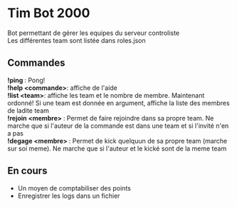 # Tim Bot 2000
Bot permettant de gérer les equipes du serveur controliste<br>
Les différentes team sont listée dans roles.json

## Commandes
<b>!ping </b>: Pong!<br>
<b>!help \<commande\></b>: affiche de l'aide<br>
<b>!list \<team\></b>: affiche les team et le nombre de membre. Maintenant ordonné! Si une team est donnée en argument, affiche la liste des membres de ladite team<br>
<b>!rejoin \<membre\> </b>: Permet de faire rejoindre <membre> dans sa propre team. Ne marche que si l'auteur de la commande est dans une team et si l'invité n'en a pas<br>
<b>!degage \<membre\> </b>: Permet de kick quelquun de sa propre team (marche sur soi meme). Ne marche que si l'auteur et le kické sont de la meme team


## En cours
- Un moyen de comptabiliser des points
- Enregistrer les logs dans un fichier
